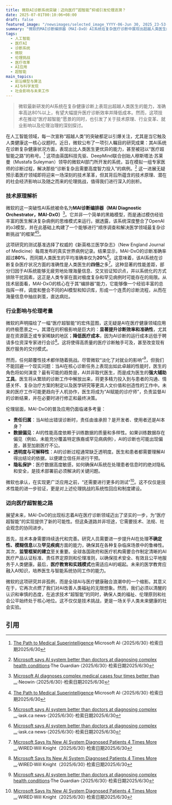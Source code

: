 ```yaml
---
title: 微软AI诊断系统突破：迈向医疗“超智能”抑或引发伦理涟漪？
date: 2025-07-01T00:10:06+08:00
draft: false
featured_image: "/newsimages/selected_image_YYYY-06-Jun 30, 2025_23-53-55-552.jpg"
summary: "微软的MAI诊断编排器（MAI-DxO）AI系统在复杂医疗诊断中展现出超越人类医生的卓越能力，在《新英格兰医学杂志》病例测试中准确率高达80%以上，是人类医生的四倍。这项突破性进展预示着“医疗超智能”的可能性，有望提高诊断效率并降低成本，但同时也引发了对医生角色转变、伦理责任、数据偏见及隐私保护等深远社会影响的讨论。"
tags: 
  - 人工智能
  - 医疗AI
  - 诊断系统
  - 微软
  - 伦理挑战
  - 医疗改革
  - AI应用
  - 超智能
main_topics: 
  - 前沿模型与算法
  - AI与科学发现
  - 社会影响与未来工作
---
```


> 微软最新研发的AI系统在复杂健康诊断上表现出超越人类医生的能力，准确率高达80%以上，有望大幅提升医疗诊断效率并降低成本。然而，这项技术在推动“医疗超智能”愿景的同时，也引发了关于技术原理、行业变革、就业影响以及伦理治理的深刻探讨。

在人工智能领域，每一次宣称“超越人类”的突破都足以引爆关注，尤其是当它触及人类健康这一核心议题时。近日，微软公布了一项引人瞩目的研究成果：其AI系统在诊断复杂健康状况方面，表现出比人类医生更优异的能力，甚至被冠以“医疗超智能之路”的称号。[^1] 这项由英国科技先驱、DeepMind联合创始人穆斯塔法·苏莱曼（Mustafa Suleyman）领导的微软AI部门所开发的系统，旨在模拟一组专家医师的诊断过程，解决那些“诊断复杂且需要高度智力投入”的病例。[^2] 这一进展无疑预示着医疗领域即将迎来一场深刻的技术革革，但其背后所蕴含的技术原理、潜在的社会经济影响以及随之而来的伦理挑战，值得我们进行深入的剖析。

### 技术原理解析

微软的这一突破性AI系统被命名为**MAI诊断编排器（MAI Diagnostic Orchestrator，MAI-DxO）**[^5]。它并非一个简单的黑箱模型，而是通过模仿经验丰富的医生解决复杂病例的思维模式来运行。据透露，该系统深度整合了OpenAI的o3模型，并在此基础上构建了一个能够进行“顺序调查和解决医学领域最复杂诊断挑战”的框架[^1][^3]。

这项研究的测试基准选择了权威的《新英格兰医学杂志》（New England Journal of Medicine）每周发布的真实世界病例记录。结果显示，MAI-DxO的诊断准确率超过**80%**，而同期人类医生的平均准确率仅为**20%**[^3]。这意味着，该AI系统在诊断复杂医疗状况方面的准确性是人类医生的**四倍**之多[^4]。这种显著的性能差距，部分归因于AI系统能够无疲劳地处理海量信息、交叉验证知识点，并以系统化的方式排除干扰因素，这正是人类专家在面对极度复杂和罕见病例时可能存在的局限。从技术层面看，MAI-DxO的核心在于其“编排器”能力，它能够像一个经验丰富的总指挥一样，调度和整合不同的AI模型和知识库，形成一个连贯的诊断流程，从而在海量信息中抽丝剥茧，直达病灶。

### 行业影响与伦理考量

微软的声明描绘了一幅“医疗超智能”的宏伟蓝图，这无疑是AI在医疗健康领域应用的终极愿景之一。其潜在的积极影响是巨大的：**显著提升诊断效率和准确性**，尤其是在资源匮乏或专家稀缺的地区；**降低医疗成本**，因为AI诊断的运行成本远低于聘请多位资深专家进行会诊[^4]。这将使得高质量的医疗诊断触手可及，甚至改变现有医疗服务的交付模式。

然而，任何颠覆性技术都伴随着挑战。尽管微软“淡化了对就业的影响”[^2]，但我们不能回避一个现实问题：当AI在核心诊断任务上表现出如此卓越的性能时，医生的角色将如何演变？最有可能的趋势是，AI并非取代医生，而是成为医生的**强大辅助工具**。医生将从繁琐的诊断工作中解放出来，将更多精力投入到与患者的沟通、情感关怀、复杂治疗方案的制定以及医学研究等更具人文价值和创造性的工作中。未来的医疗工作可能更趋向于人机协作，医生将成为“AI赋能的诊疗师”，负责监督AI的诊断结果，并在必要时进行修正和最终决策。

伦理层面，MAI-DxO的普及应用仍面临诸多考量：
*   **责任归属**：当AI给出错误诊断时，责任由谁承担？是开发者、使用者还是AI本身？
*   **数据偏见**：AI的性能高度依赖于训练数据的质量和多样性。如果训练数据存在偏见（例如，未能充分覆盖特定族裔或罕见病病例），AI的诊断也可能出现偏差，甚至加剧医疗不公。
*   **透明度与可解释性**：AI的诊断过程通常缺乏透明度。医生和患者都需要理解AI得出结论的依据，以便建立信任并进行干预。
*   **隐私保护**：医疗数据高度敏感，如何确保AI系统在处理患者信息时的绝对隐私和安全，是技术部署前必须解决的关键问题。

微软也承认，在实现更广泛应用之前，“还需要进行更多的测试”[^4]。这不仅仅是技术性能的进一步验证，更是对上述伦理挑战的系统性回应和制度建设。

### 迈向医疗超智能之路

展望未来，MAI-DxO的出现标志着AI在医疗诊断领域迈出了坚实的一步，为“医疗超智能”的实现提供了新的可能性。但这条道路并非坦途，它需要技术、法规、社会观念的协同进步。

首先，技术本身需要持续迭代和完善。研究人员需要进一步提升AI在处理**不确定性、模糊信息**以及**罕见疾病**方面的能力，确保其在各种复杂临床场景中的鲁棒性。其次，**监管框架的建立**至关重要。全球各国政府和医疗机构需要合作制定清晰的AI医疗产品认证标准、责任界定原则和伦理准则，以确保技术安全、有效且公平地服务于人类健康。最后，**医疗教育和实践模式**也需适应AI的崛起。未来的医学教育应融入AI知识，培养医生与智能系统协同工作的能力。

微软的这项研究并非孤例，而是全球AI与医疗健康融合浪潮中的一个缩影。其意义在于，它再次点燃了我们对AI改善人类福祉的无限想象。然而，我们必须以清醒的认识和审慎的态度，在追求技术“超智能”的同时，确保人类的福祉、伦理原则和社会公平始终处于核心地位。这不仅仅是技术挑战，更是一场关乎人类未来健康的社会实验。

## 引用
[^1]: [The Path to Medical Superintelligence](https://microsoft.ai/new/the-path-to-medical-superintelligence/)·Microsoft AI·（2025/6/30）·检索日期2025/6/30
[^2]: [Microsoft says AI system better than doctors at diagnosing complex health conditions](https://www.theguardian.com/technology/2025/jun/30/microsoft-ai-system-better-doctors-diagnosing-health-conditions-research)·The Guardian·（2025/6/30）·检索日期2025/6/30
[^3]: [Microsoft says AI system better than doctors at diagnosing complex ...](https://www.iask.ca/news/814b1b790f443dcc9b225d9335d89f6a/microsoft-says-ai-system-better-than-doctors-at-diagnosing-complex-health-conditions)·iask.ca news·（2025/6/30）·检索日期2025/6/30
[^4]: [Microsoft Says Its New AI System Diagnosed Patients 4 Times More ...](https://www.wired.com/story/microsoft-medical-superintelligence-diagnosis/)·WIRED·Will Knight（2025/6/30）·检索日期2025/6/30
[^5]: [Microsoft AI diagnoses complex medical cases four times better than ...](https://www.neowin.net/news/microsoft-ai-diagnoses-complex-medical-cases-four-times-better-than-human-doctors/)·Neowin·（2025/6/30）·检索日期2025/6/30
